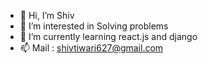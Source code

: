 - 👋 Hi, I’m Shiv
- 👀 I’m interested in Solving problems
- 🌱 I’m currently learning react.js and django
- 📫 Mail : shivtiwari627@gmail.com 

<!---
shiv122/shiv122 is a ✨ special ✨ repository because its `README.md` (this file) appears on your GitHub profile.
You can click the Preview link to take a look at your changes.
--->
